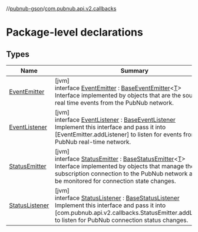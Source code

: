 //[pubnub-gson](../../index.md)/[com.pubnub.api.v2.callbacks](index.md)

# Package-level declarations

## Types

| Name | Summary |
|---|---|
| [EventEmitter](-event-emitter/index.md) | [jvm]<br>interface [EventEmitter](-event-emitter/index.md) : [BaseEventEmitter](../../../pubnub-gson/com.pubnub.api.v2.callbacks/-base-event-emitter/index.md)&lt;[T](../../../pubnub-gson/com.pubnub.api.v2.callbacks/-base-event-emitter/index.md)&gt; <br>Interface implemented by objects that are the source of real time events from the PubNub network. |
| [EventListener](-event-listener/index.md) | [jvm]<br>interface [EventListener](-event-listener/index.md) : [BaseEventListener](../../../pubnub-gson/com.pubnub.api.v2.callbacks/-base-event-listener/index.md)<br>Implement this interface and pass it into [EventEmitter.addListener] to listen for events from the PubNub real-time network. |
| [StatusEmitter](-status-emitter/index.md) | [jvm]<br>interface [StatusEmitter](-status-emitter/index.md) : [BaseStatusEmitter](../../../pubnub-gson/com.pubnub.api.v2.callbacks/-base-status-emitter/index.md)&lt;[T](../../../pubnub-gson/com.pubnub.api.v2.callbacks/-base-status-emitter/index.md)&gt; <br>Interface implemented by objects that manage the subscription connection to the PubNub network and can be monitored for connection state changes. |
| [StatusListener](-status-listener/index.md) | [jvm]<br>interface [StatusListener](-status-listener/index.md) : [BaseStatusListener](../../../pubnub-gson/com.pubnub.api.v2.callbacks/-base-status-listener/index.md)<br>Implement this interface and pass it into [com.pubnub.api.v2.callbacks.StatusEmitter.addListener] to listen for PubNub connection status changes. |

